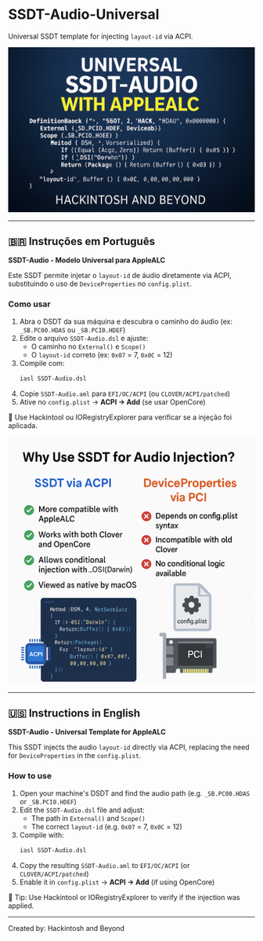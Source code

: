 # SSDT-Audio-Universal

Universal SSDT template for injecting `layout-id` via ACPI.

![Preview](SSDT-Audio-Universal/1-Imagem.png)

---

## :brazil: Instruções em Português

**SSDT-Audio - Modelo Universal para AppleALC**

Este SSDT permite injetar o `layout-id` de áudio diretamente via ACPI, substituindo o uso de `DeviceProperties` no `config.plist`.

### Como usar
1. Abra o DSDT da sua máquina e descubra o caminho do áudio (ex: `_SB.PC00.HDAS` ou `_SB.PCI0.HDEF`)
2. Edite o arquivo `SSDT-Audio.dsl` e ajuste:
   - O caminho no `External()` e `Scope()`
   - O `layout-id` correto (ex: `0x07` = 7, `0x0C` = 12)
3. Compile com:
   ```bash
   iasl SSDT-Audio.dsl
   ```
4. Copie `SSDT-Audio.aml` para `EFI/OC/ACPI` (ou `CLOVER/ACPI/patched`)
5. Ative no `config.plist` → **ACPI → Add** (se usar OpenCore)

🎯 Use Hackintool ou IORegistryExplorer para verificar se a injeção foi aplicada.

![Verificação](SSDT-Audio-Universal/2-Imagem.png)

---

## :us: Instructions in English

**SSDT-Audio - Universal Template for AppleALC**

This SSDT injects the audio `layout-id` directly via ACPI, replacing the need for `DeviceProperties` in the `config.plist`.

### How to use
1. Open your machine's DSDT and find the audio path (e.g. `_SB.PC00.HDAS` or `_SB.PCI0.HDEF`)
2. Edit the `SSDT-Audio.dsl` file and adjust:
   - The path in `External()` and `Scope()`
   - The correct `layout-id` (e.g. `0x07` = 7, `0x0C` = 12)
3. Compile with:
   ```bash
   iasl SSDT-Audio.dsl
   ```
4. Copy the resulting `SSDT-Audio.aml` to `EFI/OC/ACPI` (or `CLOVER/ACPI/patched`)
5. Enable it in `config.plist` → **ACPI → Add** (if using OpenCore)

🎯 Tip: Use Hackintool or IORegistryExplorer to verify if the injection was applied.

---

Created by: Hackintosh and Beyond
